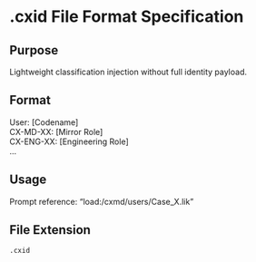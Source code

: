 # .cxid File Format Specification

## Purpose
Lightweight classification injection without full identity payload.

## Format
User: [Codename]  
CX-MD-XX: [Mirror Role]  
CX-ENG-XX: [Engineering Role]  
...

## Usage
Prompt reference:
“load:/cxmd/users/Case_X.lik”

## File Extension
`.cxid`
